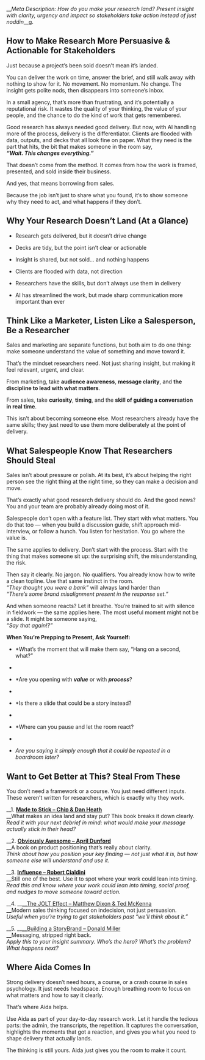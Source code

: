 __*Meta Description: How do you make your research land? Present insight with clarity, urgency and impact so stakeholders take action instead of just noddin*__g\.

## <a id="_w4gb8etubj7l"></a>__How to Make Research More Persuasive & Actionable for Stakeholders__

Just because a project’s been sold doesn’t mean it’s landed\.

You can deliver the work on time, answer the brief, and still walk away with nothing to show for it\. No movement\. No momentum\. No change\. The insight gets polite nods, then disappears into someone’s inbox\.

In a small agency, that’s more than frustrating, and it’s potentially a reputational risk\. It wastes the quality of your thinking, the value of your people, and the chance to do the kind of work that gets remembered\.

Good research has always needed good delivery\. But now, with AI handling more of the process, delivery is the differentiator\. Clients are flooded with data, outputs, and decks that all look fine on paper\. What they need is the part that hits, the bit that makes someone in the room say,  
__*“Wait\. This changes everything\.”*__

That doesn’t come from the method\. It comes from how the work is framed, presented, and sold inside their business\.  


And yes, that means borrowing from sales\.

Because the job isn’t just to share what you found, it’s to show someone why they need to act, and what happens if they don’t\.

## <a id="_a7e59xqchfpe"></a>__Why Your Research Doesn’t Land \(At a Glance\)__

- Research gets delivered, but it doesn’t drive change  

- Decks are tidy, but the point isn’t clear or actionable  

- Insight is shared, but not sold… and nothing happens  

- Clients are flooded with data, not direction  

- Researchers have the skills, but don’t always use them in delivery  

- AI has streamlined the work, but made sharp communication more important than ever  


## <a id="_hg5fm277uv4b"></a>__Think Like a Marketer, Listen Like a Salesperson, Be a Researcher__

Sales and marketing are separate functions, but both aim to do one thing: make someone understand the value of something and move toward it\.

That’s the mindset researchers need\. Not just sharing insight, but making it feel relevant, urgent, and clear\.

From marketing, take __audience awareness__, __message clarity__, and __the discipline to lead with what matters__\.

From sales, take __curiosity__, __timing__, and the __skill of guiding a conversation in real time__\.

This isn’t about becoming someone else\. Most researchers already have the same skills; they just need to use them more deliberately at the point of delivery\.

## <a id="_hw94zpurwwjb"></a>__What Salespeople Know That Researchers Should Steal__

Sales isn’t about pressure or polish\. At its best, it’s about helping the right person see the right thing at the right time, so they can make a decision and move\.

That’s exactly what good research delivery should do\. And the good news? You and your team are probably already doing most of it\.

Salespeople don’t open with a feature list\. They start with what matters\. You do that too — when you build a discussion guide, shift approach mid\-interview, or follow a hunch\. You listen for hesitation\. You go where the value is\.

The same applies to delivery\. Don’t start with the process\. Start with the thing that makes someone sit up: the surprising shift, the misunderstanding, the risk\.

Then say it clearly\. No jargon\. No qualifiers\. You already know how to write a clean topline\. Use that same instinct in the room\.  
 *“They thought you were a bank”* will always land harder than  
 *“There’s some brand misalignment present in the response set\.”*

And when someone reacts? Let it breathe\. You’re trained to sit with silence in fieldwork — the same applies here\. The most useful moment might not be a slide\. It might be someone saying,  
 *“Say that again\!?”*

__When You’re Prepping to Present, Ask Yourself:__

- *What’s the moment that will make them say, “Hang on a second, what?”  
*
- *Are you opening with *__*value*__* or with *__*process*__*?  
*
- *Is there a slide that could be a story instead?  
*
- *Where can you pause and let the room react?  
*
- *Are you saying it simply enough that it could be repeated in a boardroom later?*

## <a id="_uplnt8vf9mq7"></a>__Want to Get Better at This? Steal From These__

You don’t need a framework or a course\. You just need different inputs\. These weren’t written for researchers, which is exactly why they work\.

__1\. __[__Made to Stick – Chip & Dan Heath__](https://heathbrothers.com/books/made-to-stick/)__  
__What makes an idea land and stay put? This book breaks it down clearly\.  
*Read it with your next debrief in mind: what would make your message actually stick in their head?*

__2\. __[__Obviously Awesome – April Dunford__](https://www.aprildunford.com/books)__  
__A book on product positioning that’s really about clarity\.  
*Think about how you position your key finding — not just what it is, but how someone else will understand and use it\.*

__3\. __[__Influence – Robert Cialdini__](https://www.amazon.co.uk/Influence-Psychology-Robert-Cialdini-PhD/dp/006124189X)__  
__Still one of the best\. Use it to spot where your work could lean into timing\.  
*Read this and know where your work could lean into timing, social proof, and nudges to move someone toward action\.*

__4\. __[__The JOLT Effect – Matthew Dixon & Ted McKenna  
__](https://www.jolteffect.com/)Modern sales thinking focused on indecision, not just persuasion\.  
*Useful when you’re trying to get stakeholders past “we’ll think about it\.”*

__5\. __[__Building a StoryBrand – Donald Miller  
__](https://storybrand.com/building-a-storybrand-book-new/)Messaging, stripped right back\.  
*Apply this to your insight summary\. Who’s the hero? What’s the problem? What happens next?*

## <a id="_mr1quuv29h6p"></a>__Where Aida Comes In__

Strong delivery doesn’t need hours, a course, or a crash course in sales psychology\. It just needs headspace\. Enough breathing room to focus on what matters and how to say it clearly\.

That’s where Aida helps\.

Use Aida as part of your day\-to\-day research work\. Let it handle the tedious parts: the admin, the transcripts, the repetition\. It captures the conversation, highlights the moments that got a reaction, and gives you what you need to shape delivery that actually lands\.

The thinking is still yours\. Aida just gives you the room to make it count\.

